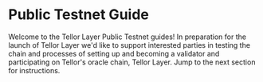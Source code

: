 # Public Testnet Guide

Welcome to the Tellor Layer Public Testnet guides!  In preparation for the launch of Tellor Layer we'd like to support interested parties in testing the chain and processes of setting up and becoming a validator and participating on Tellor's oracle chain, Tellor Layer.   Jump to the next section for instructions.&#x20;
